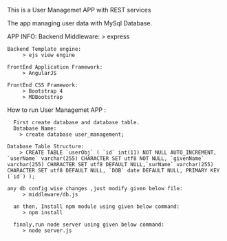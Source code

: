 This is a User Managemet APP with REST services

The app managing user data with  MySql Database.

APP INFO:
	Backend Middleware:
	     > express

	Backend Template engine:
	     > ejs view engine

	FrontEnd Application Framework:
	     > AngularJS

	FrontEnd CSS Framework:
	     > Bootstrap 4
	     > MDBootstrap

How to run User Managemet APP :

	  First create database and database table.
	  Database Name:
        > create database user_management;

    Database Table Structure:
        > CREATE TABLE `userObj` ( `id` int(11) NOT NULL AUTO_INCREMENT, `userName` varchar(255) CHARACTER SET utf8 NOT NULL, `givenName` varchar(255) CHARACTER SET utf8 DEFAULT NULL,`surName` varchar(255) CHARACTER SET utf8 DEFAULT NULL, `DOB` date DEFAULT NULL, PRIMARY KEY (`id`) );

    any db config wise changes ,just modify given below file:
         > middleware/db.js

	  an then, Install npm module using given below command:
	     > npm install

	  finaly,run node server using given below command:
	     > node server.js

